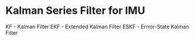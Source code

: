 # Kalman Series Filter for IMU

KF - Kalman Filter
EKF - Extended Kalman Filter
ESKF - Errror-State Kalman Filter
